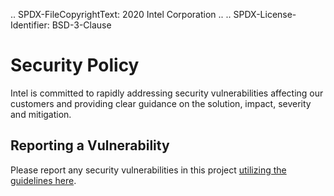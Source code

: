 .. SPDX-FileCopyrightText: 2020 Intel Corporation
..
.. SPDX-License-Identifier: BSD-3-Clause

# Security Policy

Intel is committed to rapidly addressing security vulnerabilities
affecting our customers and providing clear guidance on the solution,
impact, severity and mitigation.

## Reporting a Vulnerability

Please report any security vulnerabilities in this project
[utilizing the guidelines here](https://www.intel.com/content/www/us/en/security-center/vulnerability-handling-guidelines.html).
